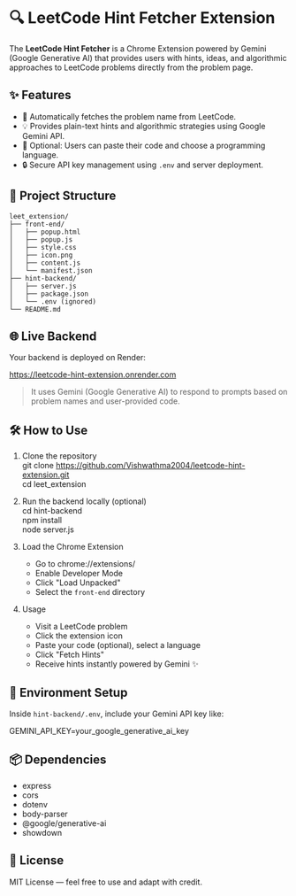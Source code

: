 # 🔍 LeetCode Hint Fetcher Extension

The **LeetCode Hint Fetcher** is a Chrome Extension powered by Gemini (Google Generative AI) that provides users with hints, ideas, and algorithmic approaches to LeetCode problems directly from the problem page.

## ✨ Features

- 🚀 Automatically fetches the problem name from LeetCode.
- 💡 Provides plain-text hints and algorithmic strategies using Google Gemini API.
- 🧠 Optional: Users can paste their code and choose a programming language.
- 🔒 Secure API key management using `.env` and server deployment.

## 📁 Project Structure

```
leet_extension/
├── front-end/
│   ├── popup.html
│   ├── popup.js
│   ├── style.css
│   ├── icon.png
│   ├── content.js
│   └── manifest.json
├── hint-backend/
│   ├── server.js
│   ├── package.json
│   └── .env (ignored)
└── README.md
```


## 🌐 Live Backend

Your backend is deployed on Render:

https://leetcode-hint-extension.onrender.com

> It uses Gemini (Google Generative AI) to respond to prompts based on problem names and user-provided code.

## 🛠️ How to Use

1. Clone the repository  
   git clone https://github.com/Vishwathma2004/leetcode-hint-extension.git  
   cd leet_extension

2. Run the backend locally (optional)  
   cd hint-backend  
   npm install  
   node server.js

3. Load the Chrome Extension  
   - Go to chrome://extensions/  
   - Enable Developer Mode  
   - Click "Load Unpacked"  
   - Select the `front-end` directory

4. Usage  
   - Visit a LeetCode problem  
   - Click the extension icon  
   - Paste your code (optional), select a language  
   - Click "Fetch Hints"  
   - Receive hints instantly powered by Gemini ✨

## 🔐 Environment Setup

Inside `hint-backend/.env`, include your Gemini API key like:

GEMINI_API_KEY=your_google_generative_ai_key



## 📦 Dependencies

- express  
- cors  
- dotenv  
- body-parser  
- @google/generative-ai  
- showdown

## 📜 License

MIT License — feel free to use and adapt with credit.
